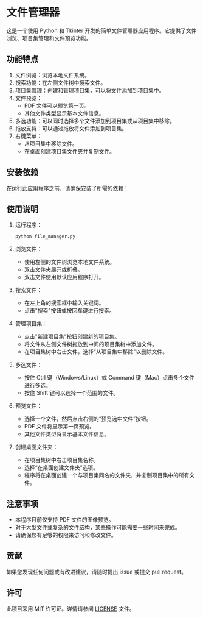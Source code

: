 # 文件管理器

这是一个使用 Python 和 Tkinter 开发的简单文件管理器应用程序。它提供了文件浏览、项目集管理和文件预览功能。

## 功能特点

1. 文件浏览：浏览本地文件系统。
2. 搜索功能：在左侧文件树中搜索文件。
3. 项目集管理：创建和管理项目集，可以将文件添加到项目集中。
4. 文件预览：
   - PDF 文件可以预览第一页。
   - 其他文件类型显示基本文件信息。
5. 多选功能：可以同时选择多个文件添加到项目集或从项目集中移除。
6. 拖放支持：可以通过拖放将文件添加到项目集。
7. 右键菜单：
   - 从项目集中移除文件。
   - 在桌面创建项目集文件夹并复制文件。

## 安装依赖

在运行此应用程序之前，请确保安装了所需的依赖：

## 使用说明

1. 运行程序：
   ```sh
   python file_manager.py
   ```

2. 浏览文件：
   - 使用左侧的文件树浏览本地文件系统。
   - 双击文件夹展开或折叠。
   - 双击文件使用默认应用程序打开。

3. 搜索文件：
   - 在左上角的搜索框中输入关键词。
   - 点击"搜索"按钮或按回车键进行搜索。

4. 管理项目集：
   - 点击"新建项目集"按钮创建新的项目集。
   - 将文件从左侧文件树拖放到中间的项目集树中添加文件。
   - 在项目集树中右击文件，选择"从项目集中移除"以删除文件。

5. 多选文件：
   - 按住 Ctrl 键（Windows/Linux）或 Command 键（Mac）点击多个文件进行多选。
   - 按住 Shift 键可以选择一个范围的文件。

6. 预览文件：
   - 选择一个文件，然后点击右侧的“预览选中文件”按钮。
   - PDF 文件将显示第一页预览。
   - 其他文件类型将显示基本文件信息。

7. 创建桌面文件夹：
   - 在项目集树中右击项目集名称。
   - 选择“在桌面创建文件夹”选项。
   - 程序将在桌面创建一个与项目集同名的文件夹，并复制项目集中的所有文件。

## 注意事项

- 本程序目前仅支持 PDF 文件的图像预览。
- 对于大型文件或复杂的文件结构，某些操作可能需要一些时间来完成。
- 请确保您有足够的权限来访问和修改文件。

## 贡献

如果您发现任何问题或有改进建议，请随时提出 issue 或提交 pull request。

## 许可

此项目采用 MIT 许可证。详情请参阅 [LICENSE](LICENSE) 文件。